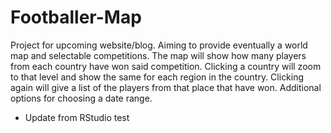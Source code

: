 # Footballer-Map
Project for upcoming website/blog. 
Aiming to provide eventually a world map and selectable competitions. 
The map will show how many players from each country have won said competition.
Clicking a country will zoom to that level and show the same for each region in the country.
Clicking again will give a list of the players from that place that have won.
Additional options for choosing a date range.

- Update from RStudio test

